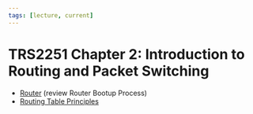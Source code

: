 ```yaml
---
tags: [lecture, current]
---
```


# TRS2251 Chapter 2: Introduction to Routing and Packet Switching

- [Router](202207061800.md) (review Router Bootup Process)
- [Routing Table Principles](202210112104.md)
